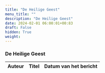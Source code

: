 ```yaml
---
title: "De Heilige Geest"
menu_title: ""
description: "De Heilige Geest"
date: 2024-02-01 06:00:01+00:83
draft: False
hidden: True
weight:
---
```

### De Heilige Geest

**Auteur** | **Titel** | **Datum van het bericht**
---|---|---

